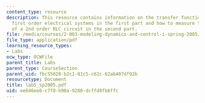 ```yaml
---
content_type: resource
description: This resource contains information on the transfer functions of a few
  first order electrical systems in the first part and how to measure the step response
  of a 2nd order RLC circuit in the second part.
file: /media/courses/2-003-modeling-dynamics-and-control-i-spring-2005/ee646ee6c7f0b90a9280dcffd8fb6ffc_lab5_sp2005.pdf
file_type: application/pdf
learning_resource_types:
- Labs
ocw_type: OCWFile
parent_title: Labs
parent_type: CourseSection
parent_uid: fbc55028-b2c1-01c5-c62c-62ab407df92b
resourcetype: Document
title: lab5_sp2005.pdf
uid: ee646ee6-c7f0-b90a-9280-dcffd8fb6ffc
---
```

